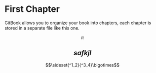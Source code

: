 # First Chapter

GitBook allows you to organize your book into chapters, each chapter is stored in a separate file like this one.

$$\pi$$ 

$$safkjl $$ 
--



$$\sideset{^1_2}{^3_4}\bigotimes$$
